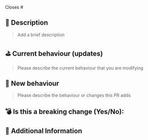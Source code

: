 <!---
Please read the following before submitting:
- PRs that adds new external dependencies might take a while to review.
- Keep your PR as small as possible.
- Limit your PR to one type (docs, feature, refactoring, ci, or bugfix)
-->

Closes # <!-- Github issue # here -->

## 📝 Description

> Add a brief description

## ⛳️ Current behaviour (updates)

> Please describe the current behaviour that you are modifying

## 🚀 New behaviour

> Please describe the behaviour or changes this PR adds

## 💣 Is this a breaking change (Yes/No):

<!-- If Yes, please describe the impact -->

## 📝 Additional Information